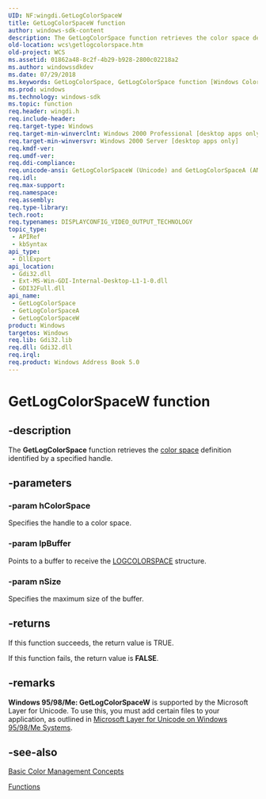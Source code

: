 ```yaml
---
UID: NF:wingdi.GetLogColorSpaceW
title: GetLogColorSpaceW function
author: windows-sdk-content
description: The GetLogColorSpace function retrieves the color space definition identified by a specified handle.
old-location: wcs\getlogcolorspace.htm
old-project: WCS
ms.assetid: 01862a48-8c2f-4b29-b928-2800c02218a2
ms.author: windowssdkdev
ms.date: 07/29/2018
ms.keywords: GetLogColorSpace, GetLogColorSpace function [Windows Color System], GetLogColorSpaceA, GetLogColorSpaceW, _color_GetLogColorSpace, wcs.getlogcolorspace, wingdi/GetLogColorSpace, wingdi/GetLogColorSpaceA, wingdi/GetLogColorSpaceW
ms.prod: windows
ms.technology: windows-sdk
ms.topic: function
req.header: wingdi.h
req.include-header: 
req.target-type: Windows
req.target-min-winverclnt: Windows 2000 Professional [desktop apps only]
req.target-min-winversvr: Windows 2000 Server [desktop apps only]
req.kmdf-ver: 
req.umdf-ver: 
req.ddi-compliance: 
req.unicode-ansi: GetLogColorSpaceW (Unicode) and GetLogColorSpaceA (ANSI)
req.idl: 
req.max-support: 
req.namespace: 
req.assembly: 
req.type-library: 
tech.root: 
req.typenames: DISPLAYCONFIG_VIDEO_OUTPUT_TECHNOLOGY
topic_type:
 - APIRef
 - kbSyntax
api_type:
 - DllExport
api_location:
 - Gdi32.dll
 - Ext-MS-Win-GDI-Internal-Desktop-L1-1-0.dll
 - GDI32Full.dll
api_name:
 - GetLogColorSpace
 - GetLogColorSpaceA
 - GetLogColorSpaceW
product: Windows
targetos: Windows
req.lib: Gdi32.lib
req.dll: Gdi32.dll
req.irql: 
req.product: Windows Address Book 5.0
---
```


# GetLogColorSpaceW function


## -description


The <b>GetLogColorSpace</b> function retrieves the <a href="c.htm">color space</a> definition identified by a specified handle.


## -parameters




### -param hColorSpace

Specifies the handle to a color space.


### -param lpBuffer

Points to a buffer to receive the <a href="https://msdn.microsoft.com/b08aec07-6ac0-47be-8dc9-d604d94dedde">LOGCOLORSPACE</a> structure.


### -param nSize

Specifies the maximum size of the buffer.


## -returns



If this function succeeds, the return value is TRUE.

If this function fails, the return value is <b>FALSE</b>.




## -remarks



<b>Windows 95/98/Me: </b><b>GetLogColorSpaceW</b> is supported by the Microsoft Layer for Unicode. To use this, you must add certain files to your application, as outlined in <a href="http://msdn.microsoft.com/library/default.asp?url=/library/en-us/mslu/winprog/microsoft_layer_for_unicode_on_windows_95_98_me_systems.asp">Microsoft Layer for Unicode on Windows 95/98/Me Systems</a>.




## -see-also




<a href="https://msdn.microsoft.com/a0623917-0b63-4546-a71a-1e9efa9fe8e5">Basic Color Management Concepts</a>



<a href="https://msdn.microsoft.com/library/windows/hardware/dn938561">Functions</a>
 

 

